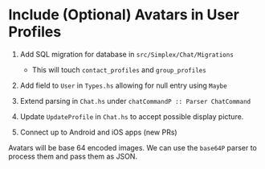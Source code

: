 # Include (Optional) Avatars in User Profiles

1. Add SQL migration for database in `src/Simplex/Chat/Migrations`
    - This will touch `contact_profiles` and `group_profiles`

2. Add field to `User` in `Types.hs` allowing for null entry using `Maybe`

3. Extend parsing in `Chat.hs` under `chatCommandP :: Parser ChatCommand`

4. Update `UpdateProfile` in `Chat.hs` to accept possible display picture.

5. Connect up to Android and iOS apps (new PRs)

Avatars will be base 64 encoded images. We can use the `base64P` parser to process them and pass them as JSON.
